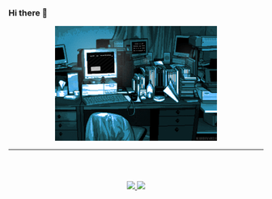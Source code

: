 ### Hi there 👋

<div align="center">
  <p><img src="./assets/workspace.gif" alt="Área de trabalho com PCs" ></p>
  <hr>
  <br>
  <br>
  <p>
  <a target="_blank" 
  href="https://github.com/CarlosBotelhoCHB/github-readme-stats">
   <img height="180em" 
      src="https://github-readme-stats.vercel.app/api?username=CarlosBotelhoCHB&count_private=true&theme=dracula&count_private=true&show_icons=true">
    <img height="180em" 
      src="https://github-readme-stats.vercel.app/api/top-langs/?username=CarlosBotelhoCHB&layout=compact&langs_count=7&theme=dracula"/>
  </a>
  </p>
</div>

<!--
**CarlosBotelhoCHB/CarlosBotelhoCHB** is a ✨ _special_ ✨ repository because its `README.md` (this file) appears on your GitHub profile.

Here are some ideas to get you started:

- 🔭 I’m currently working on ...
- 🌱 I’m currently learning ...
- 👯 I’m looking to collaborate on ...
- 🤔 I’m looking for help with ...
- 💬 Ask me about ...
- 📫 How to reach me: ...
- 😄 Pronouns: ...
- ⚡ Fun fact: ...
-->
